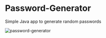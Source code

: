 # Password-Generator

Simple Java app to generate random passwords 


![password-generator](https://user-images.githubusercontent.com/26835345/90337170-030c6100-dfe1-11ea-8e6f-84adc8d2db1f.gif)

